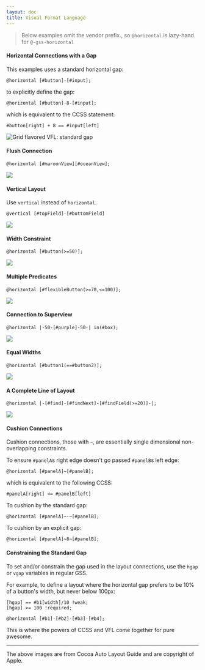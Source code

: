 ```yaml
---
layout: doc
title: Visual Format Language
---
```

> Below examples omit the vendor prefix., so `@horizontal` is lazy-hand for `@-gss-horizontal`

#### Horizontal Connections with a Gap

This examples uses a standard horizontal gap:

```
@horizontal [#button]-[#input];
```

to explicitly define the gap:

```
@horizontal [#button]-8-[#input];
```

which is equivalent to the CCSS statement:

`#button[right] + 8 == #input[left]`

![Grid flavored VFL: standard gap](http://developer.apple.com/library/ios/documentation/UserExperience/Conceptual/AutolayoutPG/Art/standardSpace.png)

#### Flush Connection

```
@horizontal [#maroonView][#oceanView];
```

![](http://developer.apple.com/library/ios/documentation/UserExperience/Conceptual/AutolayoutPG/Art/flushViews.png)

#### Vertical Layout

Use `vertical` instead of `horizontal`.

```
@vertical [#topField]-[#bottomField]
```

![](http://developer.apple.com/library/ios/documentation/UserExperience/Conceptual/AutolayoutPG/Art/verticalLayout.png)

#### Width Constraint

```
@horizontal [#button(>=50)];
```

![](http://developer.apple.com/library/ios/documentation/UserExperience/Conceptual/AutolayoutPG/Art/widthConstraint.png)

#### Multiple Predicates

```
@horizontal [#flexibleButton(>=70,<=100)];
```

![](http://developer.apple.com/library/ios/documentation/UserExperience/Conceptual/AutolayoutPG/Art/multiplePredicates.png)

#### Connection to Superview

```
@horizontal |-50-[#purple]-50-| in(#box);
```

![](http://developer.apple.com/library/ios/documentation/UserExperience/Conceptual/AutolayoutPG/Art/connectionToSuperview.png)

#### Equal Widths

```
@horizontal [#button1(==#button2)];
```

![](http://developer.apple.com/library/ios/documentation/UserExperience/Conceptual/AutolayoutPG/Art/equalWidths.png)

#### A Complete Line of Layout

```
@horizontal |-[#find]-[#findNext]-[#findField(>=20)]-|;
```

![](http://developer.apple.com/library/ios/documentation/UserExperience/Conceptual/AutolayoutPG/Art/completeLayout.png)

#### Cushion Connections

Cushion connections, those with `~`, are essentially single dimensional non-overlapping constraints.

To ensure `#panelA`s right edge doesn't go passed `#panelB`s left edge:

```
@horizontal [#panelA]~[#panelB];
```

which is equivalent to the following CCSS:

`#panelA[right] <= #panelB[left]`

To cushion by the standard gap:

```
@horizontal [#panelA]~-~[#panelB];
```

To cushion by an explicit gap:

```
@horizontal [#panelA]~8~[#panelB];
```

#### Constraining the Standard Gap

To set and/or constrain the gap used in the layout connections, use the `hgap` or `vgap` variables in regular GSS.  

For example, to define a layout where the horizontal gap prefers to be 10% of a button's width, but never below 100px:

```
[hgap] == #b1[width]/10 !weak;
[hgap] >= 100 !required;

@horizontal [#b1]-[#b2]-[#b3]-[#b4];
```

This is where the powers of CCSS and VFL come together for pure awesome.

----------------------

The above images are from Cocoa Auto Layout Guide and are copyright of Apple.

